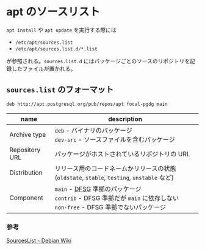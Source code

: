 # apt のソースリスト

`apt install` や `apt update` を実行する際には

- `/etc/apt/sources.list`
- `/etc/apt/sources.list.d/*.list`

が参照される。`sources.list.d` にはパッケージごとのソースのリポジトリを記録したファイルが置かれる。

## `sources.list` のフォーマット

```txt
deb http://apt.postgresql.org/pub/repos/apt focal-pgdg main
```

| name | description |
| ---- | ----------- |
| Archive type | `deb` - バイナリのパッケージ<br />`dev-src` - ソースファイルを含むパッケージ |
| Repository URL | パッケージがホストされているリポジトリの URL |
| Distribution | リリース用のコードネームかリリースの状態 (`oldstate`, `stable`, `testing`, `unstable` など) |
| Component | `main` - [DFSG](http://www.debian.org/social_contract#guidelines) 準拠のパッケージ<br />`contrib` - DFSG 準拠だが `main` に依存しない<br />`non-free` - DFSG 準拠でないパッケージ |

### 参考

[SourcesList - Debian Wiki](https://wiki.debian.org/SourcesList)
